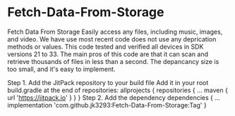 # Fetch-Data-From-Storage
Fetch Data From Storage
Easily access any files, including music, images, and video.
We have use most recent code does not use any deprication methods or values.
This code tested and verified all devices in SDK versions 21 to 33.
The main pros of this code are that it can scan and retrieve thousands of files in less than a second.
The depancancy size is too small, and it's easy to implement.


Step 1. Add the JitPack repository to your build file
Add it in your root build.gradle at the end of repositories:
	allprojects {
		repositories {
			...
			maven { url 'https://jitpack.io' }
		}
	}
Step 2. Add the dependency
dependencies {
    ...
	 implementation 'com.github.jk3293:Fetch-Data-From-Storage:Tag'
	}
